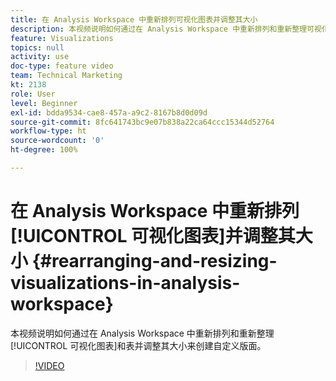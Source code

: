 ```yaml
---
title: 在 Analysis Workspace 中重新排列可视化图表并调整其大小
description: 本视频说明如何通过在 Analysis Workspace 中重新排列和重新整理可视化图表和表并调整其大小来创建自定义版面。
feature: Visualizations
topics: null
activity: use
doc-type: feature video
team: Technical Marketing
kt: 2138
role: User
level: Beginner
exl-id: bdda9534-cae8-457a-a9c2-8167b8d0d09d
source-git-commit: 8fc641743bc9e07b838a22ca64ccc15344d52764
workflow-type: ht
source-wordcount: '0'
ht-degree: 100%

---
```


# 在 Analysis Workspace 中重新排列[!UICONTROL 可视化图表]并调整其大小 {#rearranging-and-resizing-visualizations-in-analysis-workspace}

本视频说明如何通过在 Analysis Workspace 中重新排列和重新整理[!UICONTROL 可视化图表]和表并调整其大小来创建自定义版面。

>[!VIDEO](https://video.tv.adobe.com/v/24707/?quality=12&learn=on)
